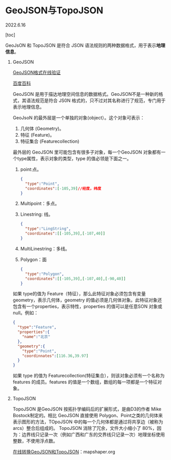 # GeoJSON与TopoJSON

2022.6.16

[toc]

GeoJsON 和 TopoJSON 是符合 JSON 语法规则的两种数据格式，用于表示**地理信息**。

1. GeoJSON

   [GeoJSON格式在线验证](http://geojson.io/)

   [百度百科](https://baike.baidu.com/item/GeoJson/12011566?fr=aladdin)

   GeoJSON 是用于描达地理空间信息的数据格式。GeoJSON不是一种新的格式，其语法规范是符合 JS0N 格式的，只不过对其名称进行了规范，专门用于表示地理信息。

   GeoJsoN 的最外层是一个单独的对象(object）。这个对象可表示：

   1. ﻿﻿﻿几何体 (Geometry)。
   2. ﻿﻿﻿﻿﻿特征 (Feature)。
   3. ﻿﻿﻿﻿特征集合 (Featurecollection)

   最外层的 GeoJSON 里可能包含有很多子对象，每一个GeoJSON 对象都有一个type属性，表示对象的类型，type 的值必领是下面之一。

   1. ﻿﻿﻿﻿﻿point:点。

      ```json
      {
      	"type":"Point",
        "coordinates":[-105,39]//经度，纬度
      }
      ```

   2. ﻿﻿﻿﻿﻿Multipoint：多点。

   3. ﻿Linestring: 线。

      ```json
      {
      	"type":"LingString",
        "coordinates":[[-105,39],[-107,40]]
      }
      ```

   4. ﻿﻿﻿﻿﻿MultiLinestring：多线。

   5. Polygon：面

      ```json
      {
      	"type":"Polygon",
        "coordinates":[[-105,39],[-107,40],[-90,40]]
      }
      ```

   如果 type的值为 Feature（特征），那么此特征对象必须包含有变量geometry，表示几何体，geometry 的值必须是几何体对象。此特征对象还包含有一个properties，表示特性，properties 的值可以是任意SON 对象或null。例如：

   ```json
   {
     "type":"Feature",
     "properties":{
       "name":"北京"
     },
     "geometry":{
       "type":"Point",
       "coordinnates":[116.36,39.97]
     }
   }
   ```

   如果 type 的值为 Featurecollection(特征集合），则该对象必须有一个名称为 features 的成员。features 的值是一个数组，数组的每一项都是一个特征对象。

2. TopoJSON

   TopoJSON 是GeoJSON 按拓扑学编码后的扩展形式，是曲D3的作者 Mike Bostock制定的。相比 GeoJSON 直接使用 Polygon、Point之类的几何体来表示图形的方法，TOpoJSON
   中的每一个几何体都是通过将共享边（被称为arcs）整合后组成的。
   TopoJSON 消除了冗余，文件大小缩小了 80%，因为：边界线只记录一次（例如广西和广东的交界线只记录一次）地理坐标使用整数，不使用浮点数。

   [在线转换GeoJSON和TopoJSON](http://mapshaper.org)：mapshaper.org